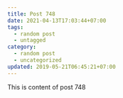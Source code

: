 ```yaml
---
title: Post 748
date: 2021-04-13T17:03:44+07:00
tags:
  - random post
  - untagged
category:
  - random post
  - uncategorized
updated: 2019-05-21T06:45:21+07:00
---
```

This is content of post 748